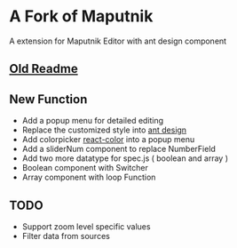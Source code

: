 # A Fork of Maputnik

A extension for Maputnik Editor with ant design component


## [Old Readme](README_old.md)

## New Function 

- Add a popup menu for detailed editing
- Replace the customized style into [ant design](https://ant.design/)
- Add colorpicker [react-color](https://github.com/casesandberg/react-color) into a popup menu
- Add a sliderNum component to replace NumberField
- Add two more datatype for spec.js ( boolean and array )
- Boolean component with Switcher
- Array component with loop Function


## TODO

- Support zoom level specific values
- Filter data from sources